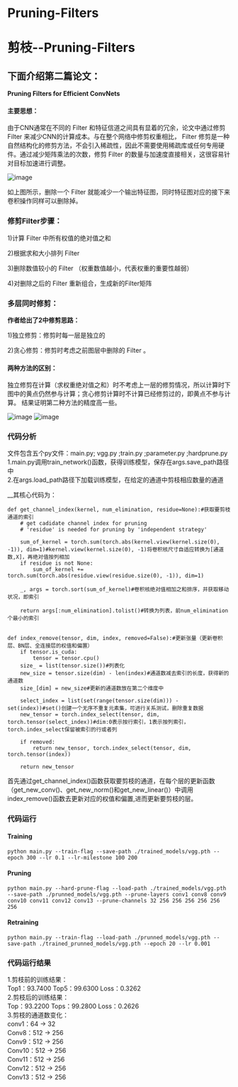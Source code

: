 # Pruning-Filters
# 剪枝--Pruning-Filters
## 下面介绍第二篇论文：
__Pruning Filters for Efficient ConvNets__

#### 主要思想：
由于CNN通常在不同的 Filter 和特征信道之间具有显着的冗余，论文中通过修剪 Filter 来减少CNN的计算成本。与在整个网络中修剪权重相比， Filter 修剪是一种自然结构化的修剪方法，不会引入稀疏性，因此不需要使用稀疏库或任何专用硬件。通过减少矩阵乘法的次数，修剪 Filter 的数量与加速度直接相关，这很容易针对目标加速进行调整。

![image](https://user-images.githubusercontent.com/80331072/112116080-dbbfe700-8bf4-11eb-8045-bac5bbc938c7.png)

如上图所示，删除一个 Filter 就能减少一个输出特征图，同时特征图对应的接下来卷积操作同样可以删除掉。

### 修剪Filter步骤：

1)计算 Filter 中所有权值的绝对值之和

2)根据求和大小排列 Filter

3)删除数值较小的 Filter （权重数值越小，代表权重的重要性越弱）

4)对删除之后的 Filter 重新组合，生成新的Filter矩阵

### 多层同时修剪：

**作者给出了2中修剪思路：**

1)独立修剪：修剪时每一层是独立的

2)贪心修剪：修剪时考虑之前图层中删除的 Filter 。

#### 两种方法的区别：
独立修剪在计算（求权重绝对值之和）时不考虑上一层的修剪情况，所以计算时下图中的黄点仍然参与计算；贪心修剪计算时不计算已经修剪过的，即黄点不参与计算。
结果证明第二种方法的精度高一些。

![image](https://user-images.githubusercontent.com/80331072/112116392-36594300-8bf5-11eb-89cb-968c580db546.png)
![image](https://user-images.githubusercontent.com/80331072/112116453-453ff580-8bf5-11eb-9d1c-4d929aca1d47.png)

### 代码分析
文件包含五个py文件：main.py; vgg.py ;train.py ;parameter.py ;hardprune.py  
1.main.py调用train_network()函数，获得训练模型，保存在args.save_path路径中  
2.在args.load_path路径下加载训练模型，在给定的通道中剪枝相应数量的通道  

__其核心代码为：  
```
def get_channel_index(kernel, num_elimination, residue=None):#获取要剪枝通道的索引
    # get cadidate channel index for pruning
    # 'residue' is needed for pruning by 'independent strategy'

    sum_of_kernel = torch.sum(torch.abs(kernel.view(kernel.size(0), -1)), dim=1)#kernel.view(kernel.size(0), -1)将卷积核尺寸自适应转换为[通道数,X]，再绝对值按列相加
    if residue is not None:
        sum_of_kernel += torch.sum(torch.abs(residue.view(residue.size(0), -1)), dim=1)

    _, args = torch.sort(sum_of_kernel)#卷积核绝对值相加之和排序，并获取移动状况，即索引

    return args[:num_elimination].tolist()#转换为列表，前num_elimination个最小的索引


def index_remove(tensor, dim, index, removed=False):#更新张量（更新卷积层、BN层、全连接层的权值和偏置）
    if tensor.is_cuda:
        tensor = tensor.cpu()
    size_ = list(tensor.size())#列表化
    new_size = tensor.size(dim) - len(index)#通道数减去索引的长度，获得新的通道数
    size_[dim] = new_size#更新的通道数放在第二个维度中

    select_index = list(set(range(tensor.size(dim))) - set(index))#set()创建一个无序不重复元素集，可进行关系测试，删除重复数据
    new_tensor = torch.index_select(tensor, dim, torch.tensor(select_index))#dim:0表示按行索引，1表示按列索引，torch.index_select保留被索引的行或者列

    if removed:
        return new_tensor, torch.index_select(tensor, dim, torch.tensor(index))

    return new_tensor
```
首先通过get_channel_index()函数获取要剪枝的通道，在每个层的更新函数（get_new_conv()、get_new_norm()和get_new_linear()）中调用index_remove()函数去更新对应的权值和偏置,进而更新要剪枝的层。  

### 代码运行
#### Training
```
python main.py --train-flag --save-path ./trained_models/vgg.pth --epoch 300 --lr 0.1 --lr-milestone 100 200
```
#### Pruning
```
python main.py --hard-prune-flag --load-path ./trained_models/vgg.pth --save-path ./prunned_models/vgg.pth --prune-layers conv1 conv8 conv9 conv10 conv11 conv12 conv13 --prune-channels 32 256 256 256 256 256 256
```
#### Retraining
```
python main.py --train-flag --load-path ./prunned_models/vgg.pth --save-path ./trained_prunned_models/vgg.pth --epoch 20 --lr 0.001
```
### 代码运行结果
1.剪枝前的训练结果：  
Top1：93.7400     Top5：99.6300      Loss：0.3262  
2.剪枝后的训练结果：  
Top：93.2200      Tops：99.2800      Loss：0.2626  
3.剪枝的通道数变化：  
conv1：64   → 32  
Conv8：512  → 256   
Conv9：512  → 256   
Conv10：512 → 256   
Conv11：512 → 256  
Conv12：512 → 256  
Conv13：512 → 256  







